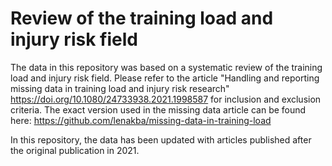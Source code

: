 # Review of the training load and injury risk field

The data in this repository was based on a systematic review of the training load and injury risk field.
Please refer to the article "Handling and reporting missing data in training load and injury risk research"
https://doi.org/10.1080/24733938.2021.1998587 for inclusion and exclusion criteria. The exact version used in the missing data article can be found here: https://github.com/lenakba/missing-data-in-training-load 

In this repository, the data has been updated with articles published after the original publication in 2021. 
